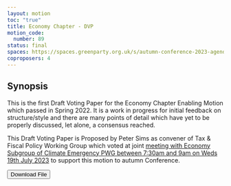 ```yaml
---
layout: motion
toc: "true"
title: Economy Chapter - DVP
motion_code:
  number: 89
status: final
spaces: https://spaces.greenparty.org.uk/s/autumn-conference-2023-agenda-forum/post/post/view?id=11155
coproposers: 4
---
```

## **Synopsis**

This is the first Draft Voting Paper for the Economy Chapter Enabling Motion which passed in Spring 2022. It is a work in progress for initial feedback on structure/style and there are many points of detail which have yet to be properly discussed, let alone, a consensus reached.

This Draft Voting Paper is Proposed by Peter Sims as convener of Tax & Fiscal Policy Working Group which voted at joint [meeting with Economy Subgroup of Climate Emergency PWG between 7:30am and 9am on Weds 19th July 2023](https://spaces.greenparty.org.uk/content/perma?id=154157) to support this motion to autumn Conference.

<a href="/files/economy-chapter-2023-draft-voting-paper-v1.6-autumn-2023-conference.pdf"><button class="btn btn-secondary download-link">Download File</button></a>